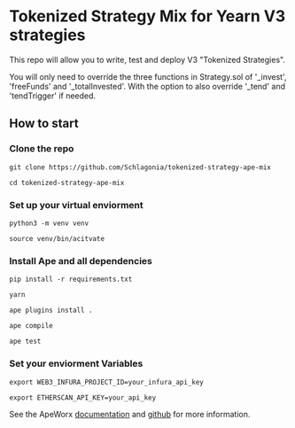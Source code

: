 # Tokenized Strategy Mix for Yearn V3 strategies

This repo will allow you to write, test and deploy V3 "Tokenized Strategies".

You will only need to override the three functions in Strategy.sol of '_invest', 'freeFunds' and '_totalInvested'. With the option to also override '_tend' and 'tendTrigger' if needed.

## How to start

### Clone the repo

    git clone https://github.com/Schlagonia/tokenized-strategy-ape-mix

    cd tokenized-strategy-ape-mix

### Set up your virtual enviorment

    python3 -m venv venv

    source venv/bin/acitvate

### Install Ape and all dependencies

    pip install -r requirements.txt
    
    yarn
    
    ape plugins install .
    
    ape compile
    
    ape test
    
### Set your enviorment Variables

    export WEB3_INFURA_PROJECT_ID=your_infura_api_key

    export ETHERSCAN_API_KEY=your_api_key

See the ApeWorx [documentation](https://docs.apeworx.io/ape/stable/) and [github](https://github.com/ApeWorX/ape) for more information.
